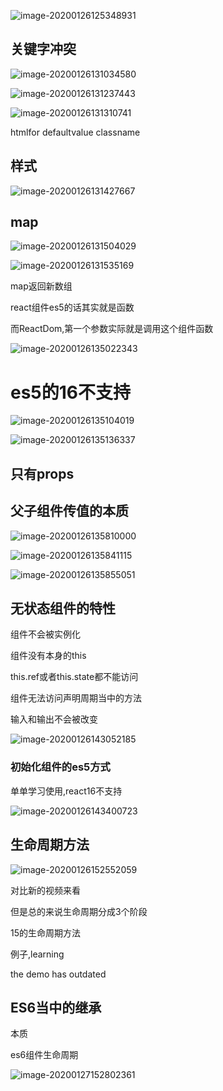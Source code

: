 ![image-20200126125348931](C:\Users\Artificial\AppData\Roaming\Typora\typora-user-images\image-20200126125348931.png)

## 关键字冲突

![image-20200126131034580](C:\Users\Artificial\AppData\Roaming\Typora\typora-user-images\image-20200126131034580.png)

![image-20200126131237443](C:\Users\Artificial\AppData\Roaming\Typora\typora-user-images\image-20200126131237443.png)



![image-20200126131310741](C:\Users\Artificial\AppData\Roaming\Typora\typora-user-images\image-20200126131310741.png)

htmlfor defaultvalue classname



## 样式

![image-20200126131427667](C:\Users\Artificial\AppData\Roaming\Typora\typora-user-images\image-20200126131427667.png)

## map

![image-20200126131504029](C:\Users\Artificial\AppData\Roaming\Typora\typora-user-images\image-20200126131504029.png)



![image-20200126131535169](C:\Users\Artificial\AppData\Roaming\Typora\typora-user-images\image-20200126131535169.png)

map返回新数组











react组件es5的话其实就是函数



而ReactDom,第一个参数实际就是调用这个组件函数



![image-20200126135022343](C:\Users\Artificial\AppData\Roaming\Typora\typora-user-images\image-20200126135022343.png)

# es5的16不支持

![image-20200126135104019](C:\Users\Artificial\AppData\Roaming\Typora\typora-user-images\image-20200126135104019.png)

![image-20200126135136337](C:\Users\Artificial\AppData\Roaming\Typora\typora-user-images\image-20200126135136337.png)

## 只有props

 



## 父子组件传值的本质

![image-20200126135810000](C:\Users\Artificial\AppData\Roaming\Typora\typora-user-images\image-20200126135810000.png)

![image-20200126135841115](C:\Users\Artificial\AppData\Roaming\Typora\typora-user-images\image-20200126135841115.png)

![image-20200126135855051](C:\Users\Artificial\AppData\Roaming\Typora\typora-user-images\image-20200126135855051.png)





## 无状态组件的特性

组件不会被实例化

组件没有本身的this

this.ref或者this.state都不能访问

组件无法访问声明周期当中的方法

输入和输出不会被改变

![image-20200126143052185](C:\Users\Artificial\AppData\Roaming\Typora\typora-user-images\image-20200126143052185.png)





### 初始化组件的es5方式

单单学习使用,react16不支持

![image-20200126143400723](C:\Users\Artificial\AppData\Roaming\Typora\typora-user-images\image-20200126143400723.png)





## 生命周期方法

![image-20200126152552059](C:\Users\Artificial\AppData\Roaming\Typora\typora-user-images\image-20200126152552059.png)

对比新的视频来看



但是总的来说生命周期分成3个阶段







15的生命周期方法

例子,learning

the demo has outdated







## ES6当中的继承

本质

es6组件生命周期

![image-20200127152802361](C:\Users\Artificial\AppData\Roaming\Typora\typora-user-images\image-20200127152802361.png)

<!DOCTYPE html>
<html lang="en">
<head>
	<meta charset="UTF-8">
	<title>Document</title>
	<script type="text/javascript">
	//new 和 super干的事情
	//new创建了一个{}.并且{}.sno = sno
		//而super是 {}.父 = 父,都是调用了构造器的方法
		//extends则是继承方法,原型拷贝
		// 人类
		class Person{
			 constructor(name,age,sex){
			//constructor =  function(name,age,sex){
                 this.name=name;
                 this.age=age;
                 this.sex=sex;
			 }
			 eat(){
			 	alert("吃");
			 }
		}


		//学生类继承自Person类
		//extends 继承父类所有方法 原型拷贝
		  class Student extends Person{
	         constructor(sno,sdept,name,age,sex){
	         	super(name,age,sex);//继承父类所有属性
	         	//super();调用父类的constructor构造器方法
					//也就是{}.name = name 
				//而下面的new 就是{}.sno = sno
	         	this.sno=sno;
	         	this.sdept=sdept;
	         }
	         study(){
	         	alert("学习");
	         }
		  }
		  //new 的话会调用创建对象这个方法,调用student构造器的方法
		    // new {}
		    // Student.constructor() 初始化对象的属性
			
		  //const s1=new  Object Student("1001","计算机","tom",19,"男");
		  const s1=new   Student("1001","计算机","tom",19,"男");
	</script>
</head>
<body>
	
</body>
</html>



React.Component 
		   组件所有的属性:
		          this.props
		          this.state
		          this.refs

es5的11个变成了es6的9个

​		9个生命周期方法:
​		      初始化:3  

ES6 getDefaultPorps没啥用-->组件类的属性defaProps,getInitialSTate没有

<div name="">属性名和属性值

​		      更新:5
​		      卸载:1

		      所有的React组件的属性和生命周期方法，都继承自React.Component类
	
		      所有React组件的父类都是Component类
		      如果用户自定义组件，写了和Component类中同名的方法，子类覆盖了父类方法，


 # 改动

proptypes

![image-20200127160940934](C:\Users\Artificial\AppData\Roaming\Typora\typora-user-images\image-20200127160940934.png)

现在已经从react当中,分离了出去,需要重新装prop-types库

写法没有改变

![image-20200127161225129](C:\Users\Artificial\AppData\Roaming\Typora\typora-user-images\image-20200127161225129.png)

![image-20200127161239047](C:\Users\Artificial\AppData\Roaming\Typora\typora-user-images\image-20200127161239047.png)

![image-20200127162208155](C:\Users\Artificial\AppData\Roaming\Typora\typora-user-images\image-20200127162208155.png)

![image-20200127162351279](C:\Users\Artificial\AppData\Roaming\Typora\typora-user-images\image-20200127162351279.png)

## prop-types可以进行组件通信

![image-20200127162527720](C:\Users\Artificial\AppData\Roaming\Typora\typora-user-images\image-20200127162527720.png)